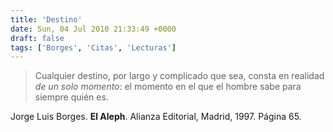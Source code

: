 ```yaml
---
title: 'Destino'
date: Sun, 04 Jul 2010 21:33:49 +0000
draft: false
tags: ['Borges', 'Citas', 'Lecturas']
---
```


> Cualquier destino, por largo y complicado que sea, consta en realidad _de un solo momento_: el momento en el que el hombre sabe para siempre quién es.

Jorge Luis Borges. **El Aleph**. Alianza Editorial, Madrid, 1997. Página 65.
